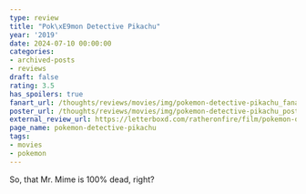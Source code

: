 ```yaml
---
type: review
title: "Pok\xE9mon Detective Pikachu"
year: '2019'
date: 2024-07-10 00:00:00
categories:
- archived-posts
- reviews
draft: false
rating: 3.5
has_spoilers: true
fanart_url: /thoughts/reviews/movies/img/pokemon-detective-pikachu_fanart.png
poster_url: /thoughts/reviews/movies/img/pokemon-detective-pikachu_poster.png
external_review_url: https://letterboxd.com/ratheronfire/film/pokemon-detective-pikachu/
page_name: pokemon-detective-pikachu
tags:
- movies
- pokemon
---
```


So, that Mr. Mime is 100% dead, right?